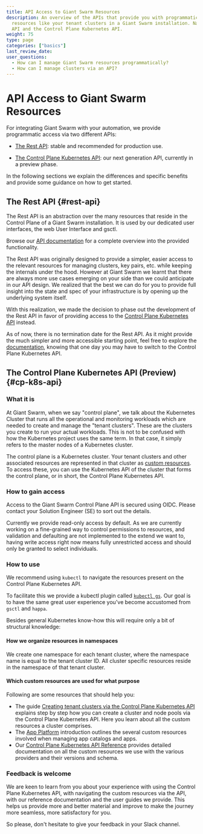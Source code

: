 ```yaml
---
title: API Access to Giant Swarm Resources
description: An overview of the APIs that provide you with programmatic access to
  resources like your tenant clusters in a Giant Swarm installation. Namely the Rest
  API and the Control Plane Kubernetes API.
weight: 75
type: page
categories: ["basics"]
last_review_date:
user_questions:
  - How can I manage Giant Swarm resources programmatically?
  - How can I manage clusters via an API?
---
```


# API Access to Giant Swarm Resources

For integrating Giant Swarm with your automation, we provide programmatic access via two different APIs:

- [The Rest API](#rest-api): stable and recommended for production use.

- [The Control Plane Kubernetes API](#cp-k8s-api): our next generation API, currently in a preview phase.

In the following sections we explain the differences and specific benefits and provide some guidance on how to get started.

## The Rest API {#rest-api}

The Rest API is an abstraction over the many resources that reside in the Control Plane of a Giant Swarm installation. It is used by our dedicated user interfaces, the web User Interface and gsctl.

Browse our [API documentation](/api/) for a complete overview into the provided functionality.

The Rest API was originally designed to provide a simpler, easier access to the relevant resources for managing clusters, key pairs, etc. while keeping the internals under the hood. However at Giant Swarm we learnt that there are always more use cases emerging on your side than we could anticipate in our API design. We realized that the best we can do for you to provide full insight into the state and spec of your infrastructure is by opening up the underlying system itself.

With this realization, we made the decision to phase out the development of the Rest API in favor of providing access to the [Control Plane Kubernetes API](#cp-k8s-api) instead.

As of now, there is no termination date for the Rest API. As it might provide the much simpler and more accessible starting point, feel free to explore the [documentation](/api/), knowing that one day you may have to switch to the Control Plane Kubernetes API.

## The Control Plane Kubernetes API (Preview) {#cp-k8s-api}

### What it is

At Giant Swarm, when we say "control plane", we talk about the Kubernetes Cluster that runs all the operational and monitoring workloads which are needed to create and manage the "tenant clusters". These are the clusters you create to run your actual workloads. This is not to be confused with how the Kubernetes project uses the same term. In that case, it simply refers to the master nodes of a Kubernetes cluster.

The control plane is a Kubernetes cluster. Your tenant clusters and other associated resources are represented in that cluster as [custom resources](https://kubernetes.io/docs/concepts/extend-kubernetes/api-extension/custom-resources/). To access these, you can use the Kubernetes API of the cluster that forms the control plane, or in short, the Control Plane Kubernetes API.

### How to gain access

Access to the Giant Swarm Control Plane API is secured using OIDC. Please contact your Solution Engineer (SE) to sort out the details.

Currently we provide read-only access by default. As we are currently working on a fine-grained way to control permissions to resources, and validation and defaulting are not implemented to the extend we want to, having write access right now means fully unrestricted access and should only be granted to select individuals.

### How to use

We recommend using `kubectl` to navigate the resources present on the Control Plane Kubernetes API.

To facilitate this we provide a kubectl plugin called [`kubectl gs`](/reference/kubectl-gs/).
Our goal is to have the same great user experience you've become accustomed from `gsctl` and `happa`.

Besides general Kubernetes know-how this will require only a bit of structural knowledge:

#### How we organize resources in namespaces

We create one namespace for each tenant cluster, where the namespace name is equal to the tenant cluster ID. All cluster specific resources reside in the namespace of that tenant cluster.

#### Which custom resources are used for what purpose

Following are some resources that should help you:

- The guide [Creating tenant clusters via the Control Plane Kubernetes API](/guides/creating-clusters-via-crs/) explains step by step how you can create a cluster and node pools via the Control Plane Kubernetes API. Here you learn about all the custom resources a cluster comprises.
- The [App Platform](/basics/app-platform/) introduction outlines the several custom resources involved when managing app catalogs and apps.
- Our [Control Plane Kubernetes API Reference](/reference/cp-k8s-api/) provides detailed documentation on all the custom resources we use with the various providers and their versions and schema.

### Feedback is welcome

We are keen to learn from you about your experience with using the Control Plane Kubernetes API, with navigating the custom resources via the API, with our reference documentation and the user guides we provide. This helps us provide more and better material and improve to make the journey more seamless, more satisfactory for you.

So please, don't hesitate to give your feedback in your Slack channel.
